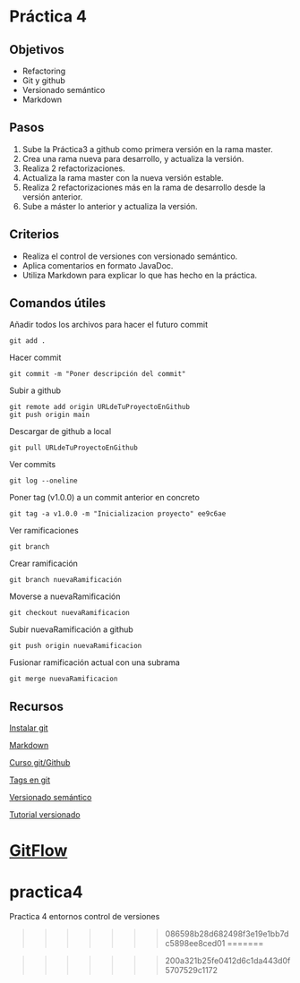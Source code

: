 # Práctica 4

## Objetivos

- Refactoring
- Git y github
- Versionado semántico
- Markdown

## Pasos

1.	Sube la Práctica3 a github como primera versión en la rama master.
2.	Crea una rama nueva para desarrollo, y actualiza la versión.
3.	Realiza 2 refactorizaciones.
4.	Actualiza la rama master con la nueva versión estable.
5.	Realiza 2 refactorizaciones más en la rama de desarrollo desde la versión anterior.
6.	Sube a máster lo anterior y actualiza la versión.

## Criterios 

- Realiza el control de versiones con versionado semántico.
-	Aplica comentarios en formato JavaDoc.
-	Utiliza Markdown para explicar lo que has hecho en la práctica.

## Comandos útiles

Añadir todos los archivos para hacer el futuro commit
~~~
git add .
~~~

Hacer commit
~~~
git commit -m "Poner descripción del commit"
~~~

Subir a github
~~~
git remote add origin URLdeTuProyectoEnGithub
git push origin main
~~~

Descargar de github a local
~~~
git pull URLdeTuProyectoEnGithub
~~~

Ver commits
~~~
git log --oneline
~~~

Poner tag (v1.0.0) a un commit anterior en concreto 
~~~
git tag -a v1.0.0 -m "Inicializacion proyecto" ee9c6ae
~~~

Ver ramificaciones
~~~
git branch
~~~

Crear ramificación
~~~
git branch nuevaRamificación
~~~

Moverse a nuevaRamificación
~~~
git checkout nuevaRamificacion
~~~

Subir nuevaRamificación a github
~~~
git push origin nuevaRamificacion
~~~

Fusionar ramificación actual con una subrama
~~~
git merge nuevaRamificacion
~~~


## Recursos

[Instalar git](https://git-scm.com/book/es/v2/Inicio---Sobre-el-Control-de-Versiones-Instalaci%C3%B3n-de-Git)

[Markdown](https://markdown.es/)

[Curso git/Github](https://www.youtube.com/watch?v=w2o_rH4b5tA&list=PLU8oAlHdN5BlyaPFiNQcV0xDqy0eR35aU&index=6)

[Tags en git](https://juncotic.com/tag-en-git/)

[Versionado semántico](https://semver.org/lang/es/)

[Tutorial versionado](https://www.youtube.com/watch?v=1B9iP611WUY&list=PLY1J8ju7Eq-TUBGmySQNivh2F1Yq0CgQj&index=18)

[GitFlow](https://www.youtube.com/watch?v=atYIzPIeeQk&list=PLY1J8ju7Eq-TUBGmySQNivh2F1Yq0CgQj&index=19)
=======
# practica4
Practica 4 entornos control de versiones
>>>>>>> 086598b28d682498f3e19e1bb7dc5898ee8ced01
=======

>>>>>>> 200a321b25fe0412d6c1da443d0f5707529c1172
